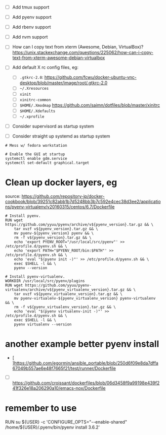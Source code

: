- [ ] Add tmux support
- [ ] Add pyenv support
- [ ] Add rbenv support
- [ ] Add nvm support
- [ ] How can I copy text from xterm (Awesome, Debian, VirtualBox)?https://unix.stackexchange.com/questions/225062/how-can-i-copy-text-from-xterm-awesome-debian-virtualbox
- [ ] Add default X rc config files, eg:
    - [ ] `.gtkrc-2.0`: https://github.com/fcwu/docker-ubuntu-vnc-desktop/blob/master/image/root/.gtkrc-2.0
    - [ ] `~/.Xresources`
    - [ ] `xinit`
    - [ ] `xinitrc-common`
    - [ ] `$HOME/.Xmodmap` https://github.com/saimn/dotfiles/blob/master/xinitrc
    - [ ] `$HOME/.Xdefaults`
    - [ ] `~/.xprofile`
- [ ] Consider supervisord as startup system
- [ ] Consider straight up systemd as startup system


```
# Mess w/ fedora workstation

# Enable the GUI at startup
systemctl enable gdm.service
systemctl set-default graphical.target
```


# Clean up docker layers, eg

source: https://github.com/repository-jp/docker-cookbook/blob/39251c82abb1b7d5248bb3b7c592e4cec38d3ee2/applications/pyenv-virtualenv/v20160315/centos/6.7/Dockerfile

```
# Install pyenv.
RUN wget https://github.com/yyuu/pyenv/archive/v${pyenv_version}.tar.gz && \
    tar xvzf v${pyenv_version}.tar.gz && \
    mv pyenv-${pyenv_version} pyenv && \
    rm -f v${pyenv_version}.tar.gz && \
    echo 'export PYENV_ROOT="/usr/local/src/pyenv"' >> /etc/profile.d/pyenv.sh && \
    echo 'export PATH="$PYENV_ROOT/bin:$PATH"' >> /etc/profile.d/pyenv.sh && \
    echo 'eval "$(pyenv init -)"' >> /etc/profile.d/pyenv.sh && \
    exec $SHELL -l && \
    pyenv --version

# Install pyenv-virtualenv.
WORKDIR /usr/local/src/pyenv/plugins
RUN wget https://github.com/yyuu/pyenv-virtualenv/archive/v${pyenv_virtualenv_version}.tar.gz && \
    tar xvzf v${pyenv_virtualenv_version}.tar.gz && \
    mv pyenv-virtualenv-${pyenv_virtualenv_version} pyenv-virtualenv && \
    rm -f v${pyenv_virtualenv_version}.tar.gz && \
    echo 'eval "$(pyenv virtualenv-init -)"' >> /etc/profile.d/pyenv.sh && \
    exec $SHELL -l && \
    pyenv virtualenv --version
```


# another example better pyenv install

- [ ]https://github.com/egormin/ansible_portable/blob/250d6f09e8da7dffa67049b557ae6e48f7665f21/test/runner/Dockerfile

- [ ] https://github.com/croissant/dockerfiles/blob/06d3458f9a99198e439f241f326e18a206290a10/emacs-nox/Dockerfile


# remember to use

RUN su ${USER} -c 'CONFIGURE_OPTS="--enable-shared" /home/${USER}/.pyenv/bin/pyenv install 3.6.2'

